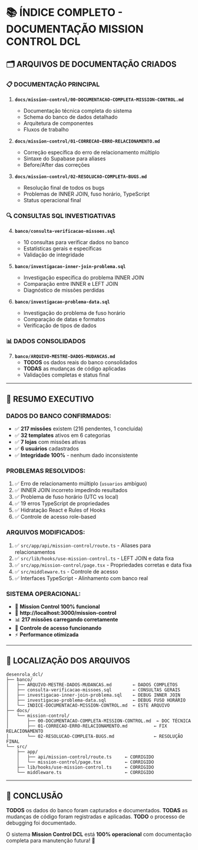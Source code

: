 # 📚 ÍNDICE COMPLETO - DOCUMENTAÇÃO MISSION CONTROL DCL

## 🗂️ ARQUIVOS DE DOCUMENTAÇÃO CRIADOS

### **📋 DOCUMENTAÇÃO PRINCIPAL**
1. **`docs/mission-control/00-DOCUMENTACAO-COMPLETA-MISSION-CONTROL.md`**
   - Documentação técnica completa do sistema
   - Schema do banco de dados detalhado
   - Arquitetura de componentes
   - Fluxos de trabalho

2. **`docs/mission-control/01-CORRECAO-ERRO-RELACIONAMENTO.md`**
   - Correção específica do erro de relacionamento múltiplo
   - Sintaxe do Supabase para aliases
   - Before/After das correções

3. **`docs/mission-control/02-RESOLUCAO-COMPLETA-BUGS.md`**
   - Resolução final de todos os bugs
   - Problemas de INNER JOIN, fuso horário, TypeScript
   - Status operacional final

### **🔍 CONSULTAS SQL INVESTIGATIVAS**
4. **`banco/consulta-verificacao-missoes.sql`**
   - 10 consultas para verificar dados no banco
   - Estatísticas gerais e específicas
   - Validação de integridade

5. **`banco/investigacao-inner-join-problema.sql`**
   - Investigação específica do problema INNER JOIN
   - Comparação entre INNER e LEFT JOIN
   - Diagnóstico de missões perdidas

6. **`banco/investigacao-problema-data.sql`**
   - Investigação do problema de fuso horário
   - Comparação de datas e formatos
   - Verificação de tipos de dados

### **📊 DADOS CONSOLIDADOS**
7. **`banco/ARQUIVO-MESTRE-DADOS-MUDANCAS.md`**
   - **TODOS** os dados reais do banco consolidados
   - **TODAS** as mudanças de código aplicadas
   - Validações completas e status final

---

## 🎯 RESUMO EXECUTIVO

### **DADOS DO BANCO CONFIRMADOS:**
- ✅ **217 missões** existem (216 pendentes, 1 concluída)
- ✅ **32 templates** ativos em 6 categorias
- ✅ **7 lojas** com missões ativas
- ✅ **6 usuários** cadastrados
- ✅ **Integridade 100%** - nenhum dado inconsistente

### **PROBLEMAS RESOLVIDOS:**
1. ✅ Erro de relacionamento múltiplo (`usuarios` ambíguo)
2. ✅ INNER JOIN incorreto impedindo resultados
3. ✅ Problema de fuso horário (UTC vs local)
4. ✅ 19 erros TypeScript de propriedades
5. ✅ Hidratação React e Rules of Hooks
6. ✅ Controle de acesso role-based

### **ARQUIVOS MODIFICADOS:**
1. ✅ `src/app/api/mission-control/route.ts` - Aliases para relacionamentos
2. ✅ `src/lib/hooks/use-mission-control.ts` - LEFT JOIN e data fixa
3. ✅ `src/app/mission-control/page.tsx` - Propriedades corretas e data fixa
4. ✅ `src/middleware.ts` - Controle de acesso
5. ✅ Interfaces TypeScript - Alinhamento com banco real

### **SISTEMA OPERACIONAL:**
- 🚀 **Mission Control 100% funcional**
- 🎯 **http://localhost:3000/mission-control**
- 📊 **217 missões carregando corretamente**
- 🔐 **Controle de acesso funcionando**
- ⚡ **Performance otimizada**

---

## 📁 LOCALIZAÇÃO DOS ARQUIVOS

```
desenrola_dcl/
├── banco/
│   ├── ARQUIVO-MESTRE-DADOS-MUDANCAS.md        ← DADOS COMPLETOS
│   ├── consulta-verificacao-missoes.sql        ← CONSULTAS GERAIS
│   ├── investigacao-inner-join-problema.sql    ← DEBUG INNER JOIN
│   ├── investigacao-problema-data.sql          ← DEBUG FUSO HORÁRIO
│   └── INDICE-DOCUMENTACAO-MISSION-CONTROL.md  ← ESTE ARQUIVO
├── docs/
│   └── mission-control/
│       ├── 00-DOCUMENTACAO-COMPLETA-MISSION-CONTROL.md  ← DOC TÉCNICA
│       ├── 01-CORRECAO-ERRO-RELACIONAMENTO.md          ← FIX RELACIONAMENTO
│       └── 02-RESOLUCAO-COMPLETA-BUGS.md               ← RESOLUÇÃO FINAL
└── src/
    ├── app/
    │   ├── api/mission-control/route.ts     ← CORRIGIDO
    │   └── mission-control/page.tsx         ← CORRIGIDO
    ├── lib/hooks/use-mission-control.ts     ← CORRIGIDO
    └── middleware.ts                        ← CORRIGIDO
```

---

## 🎉 CONCLUSÃO

**TODOS** os dados do banco foram capturados e documentados.
**TODAS** as mudanças de código foram registradas e aplicadas.
**TODO** o processo de debugging foi documentado.

O sistema **Mission Control DCL** está **100% operacional** com documentação completa para manutenção futura! 🚀
